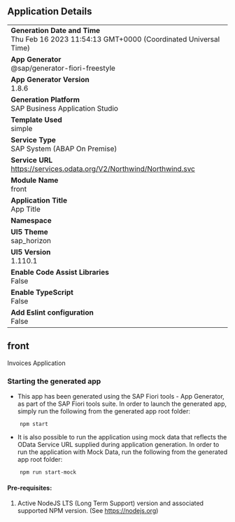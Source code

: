 ## Application Details
|               |
| ------------- |
|**Generation Date and Time**<br>Thu Feb 16 2023 11:54:13 GMT+0000 (Coordinated Universal Time)|
|**App Generator**<br>@sap/generator-fiori-freestyle|
|**App Generator Version**<br>1.8.6|
|**Generation Platform**<br>SAP Business Application Studio|
|**Template Used**<br>simple|
|**Service Type**<br>SAP System (ABAP On Premise)|
|**Service URL**<br>https://services.odata.org/V2/Northwind/Northwind.svc
|**Module Name**<br>front|
|**Application Title**<br>App Title|
|**Namespace**<br>|
|**UI5 Theme**<br>sap_horizon|
|**UI5 Version**<br>1.110.1|
|**Enable Code Assist Libraries**<br>False|
|**Enable TypeScript**<br>False|
|**Add Eslint configuration**<br>False|

## front

Invoices Application

### Starting the generated app

-   This app has been generated using the SAP Fiori tools - App Generator, as part of the SAP Fiori tools suite.  In order to launch the generated app, simply run the following from the generated app root folder:

```
    npm start
```

- It is also possible to run the application using mock data that reflects the OData Service URL supplied during application generation.  In order to run the application with Mock Data, run the following from the generated app root folder:

```
    npm run start-mock
```

#### Pre-requisites:

1. Active NodeJS LTS (Long Term Support) version and associated supported NPM version.  (See https://nodejs.org)



